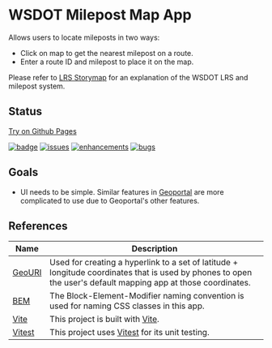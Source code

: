 # WSDOT Milepost Map App

Allows users to locate mileposts in two ways:

* Click on map to get the nearest milepost on a route.
* Enter a route ID and milepost to place it on the map.

Please refer to [LRS Storymap] for an explanation of the WSDOT LRS and milepost system.

## Status

[Try on Github Pages](https://wsdot-gis.github.io/wsdot-mp-map/)

[![badge][Node.js CI svg]][Node.js CI Workflow] [![issues][issues badge]][issues] [![enhancements][enhancements badge]][enhancements] [![bugs][bugs badge]][bugs]

[Node.js CI svg]:https://github.com/WSDOT-GIS/wsdot-mp-map/actions/workflows/node.js.yml/badge.svg
[Node.js CI Workflow]:https://github.com/WSDOT-GIS/wsdot-mp-map/actions/workflows/node.js.yml

[issues badge]:https://img.shields.io/github/issues/WSDOT-GIS/wsdot-mp-map?logo=github&label=all+issues
[issues]:https://github.com/WSDOT-GIS/wsdot-mp-map/issues

[enhancements badge]:https://img.shields.io/github/issues/WSDOT-GIS/wsdot-mp-map/enhancement?logo=github
[enhancements]:https://github.com/WSDOT-GIS/wsdot-mp-map/issues?q=label:enhancement

[bugs badge]:https://img.shields.io/github/issues/WSDOT-GIS/wsdot-mp-map/bug?logo=github
[bugs]:https://github.com/WSDOT-GIS/wsdot-mp-map/issues?q=label:bug

## Goals

* UI needs to be simple. Similar features in [Geoportal] are more complicated to use due to Geoportal's other features.

## References

|     Name | Description                                                                                                                                                    |
|----------|----------------------------------------------------------------------------------------------------------------------------------------------------------------|
| [GeoURI] | Used for creating a hyperlink to a set of latitude + longitude coordinates that is used by phones to open the user's default mapping app at those coordinates. |
|    [BEM] | The Block-Element-Modifier naming convention is used for naming CSS classes in this app.                                                                                             |
|   [Vite] | This project is built with [Vite].                                                                                                                             |
| [Vitest] | This project uses [Vitest] for its unit testing.                                                                                                               |

[GeoURI]:https://geouri.org/
[GeoPortal]:https://www.wsdot.wa.gov/data/tools/geoportal/
[BEM]:https://getbem.com/
[LRS Storymap]:https://storymaps.arcgis.com/stories/3563e01d91b8444f875af320564fef7b
[Vite]:https://vitejs.dev/
[Vitest]:https://vitest.dev/
